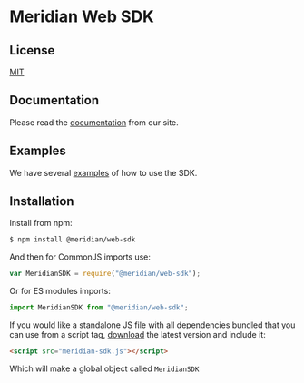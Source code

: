 # Meridian Web SDK

## License

[MIT](LICENSE)

## Documentation

Please read the [documentation][] from our site.

## Examples

We have several [examples][] of how to use the SDK.

## Installation

Install from npm:

```sh
$ npm install @meridian/web-sdk
```

And then for CommonJS imports use:

```js
var MeridianSDK = require("@meridian/web-sdk");
```

Or for ES modules imports:

```js
import MeridianSDK from "@meridian/web-sdk";
```

If you would like a standalone JS file with all dependencies bundled that you can use from a script tag, [download][] the latest version and include it:

```html
<script src="meridian-sdk.js"></script>
```

Which will make a global object called `MeridianSDK`

[examples]: https://arubanetworks.github.io/meridian-web-sdk
[download]: https://arubanetworks.github.io/meridian-web-sdk/meridian-sdk.js
[documentation]: https://docs.meridianapps.com/article/779-the-meridian-web-sdk
